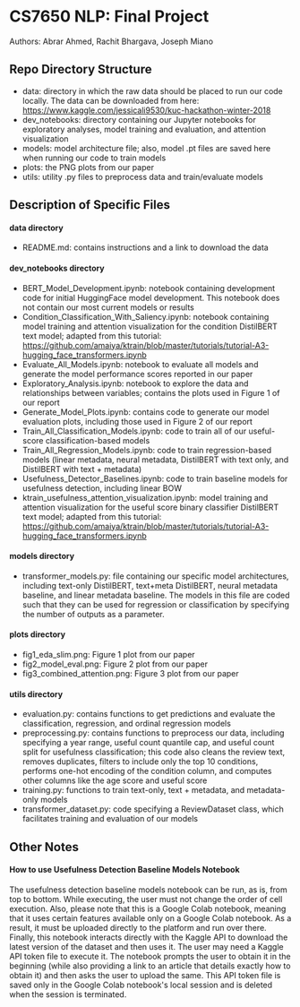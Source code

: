 # CS7650 NLP: Final Project
Authors: Abrar Ahmed, Rachit Bhargava, Joseph Miano

## Repo Directory Structure
* data: directory in which the raw data should be placed to run our code locally. The data can be downloaded from here: https://www.kaggle.com/jessicali9530/kuc-hackathon-winter-2018
* dev_notebooks: directory containing our Jupyter notebooks for exploratory analyses, model training and evaluation, and attention visualization
* models: model architecture file; also, model .pt files are saved here when running our code to train models
* plots: the PNG plots from our paper
* utils: utility .py files to preprocess data and train/evaluate models

## Description of Specific Files
#### data directory
* README.md: contains instructions and a link to download the data

#### dev_notebooks directory
* BERT_Model_Development.ipynb: notebook containing development code for initial HuggingFace model development. This notebook does not contain our most current models or results
* Condition_Classification_With_Saliency.ipynb: notebook containing model training and attention visualization for the condition DistilBERT text model; adapted from this tutorial: https://github.com/amaiya/ktrain/blob/master/tutorials/tutorial-A3-hugging_face_transformers.ipynb
* Evaluate_All_Models.ipynb: notebook to evaluate all models and generate the model performance scores reported in our paper
* Exploratory_Analysis.ipynb: notebook to explore the data and relationships between variables; contains the plots used in Figure 1 of our report
* Generate_Model_Plots.ipynb: contains code to generate our model evaluation plots, including those used in Figure 2 of our report
* Train_All_Classification_Models.ipynb: code to train all of our useful-score classification-based models
* Train_All_Regression_Models.ipynb: code to train regression-based models (linear metadata, neural metadata, DistilBERT with text only, and DistilBERT with text + metadata)
* Usefulness_Detector_Baselines.ipynb: code to train baseline models for usefulness detection, including linear BOW
* ktrain_usefulness_attention_visualization.ipynb: model training and attention visualization for the useful score binary classifier DistilBERT text model; adapted from this tutorial: https://github.com/amaiya/ktrain/blob/master/tutorials/tutorial-A3-hugging_face_transformers.ipynb

#### models directory
* transformer_models.py: file containing our specific model architectures, including text-only DistilBERT, text+meta DistilBERT, neural metadata baseline, and linear metadata baseline. The models in this file are coded such that they can be used for regression or classification by specifying the number of outputs as a parameter.

#### plots directory
* fig1_eda_slim.png: Figure 1 plot from our paper
* fig2_model_eval.png: Figure 2 plot from our paper
* fig3_combined_attention.png: Figure 3 plot from our paper

#### utils directory
* evaluation.py: contains functions to get predictions and evaluate the classification, regression, and ordinal regression models
* preprocessing.py: contains functions to preprocess our data, including specifying a year range, useful count quantile cap, and useful count split for usefulness classification; this code also cleans the review text, removes duplicates, filters to include only the top 10 conditions, performs one-hot encoding of the condition column, and computes other columns like the age score and useful score
* training.py: functions to train text-only, text + metadata, and metadata-only models
* transformer_dataset.py: code specifying a ReviewDataset class, which facilitates training and evaluation of our models

## Other Notes
#### How to use Usefulness Detection Baseline Models Notebook
The usefulness detection baseline models notebook can be run, as is, from top to bottom. While executing, the user must not change the order of cell execution. Also, please note that this is a Google Colab notebook, meaning that it uses certain features available only on a Google Colab notebook. As a result, it must be uploaded directly to the platform and run over there. Finally, this notebook interacts directly with the Kaggle API to download the latest version of the dataset and then uses it. The user may need a Kaggle API token file to execute it. The notebook prompts the user to obtain it in the beginning (while also providing a link to an article that details exactly how to obtain it) and then asks the user to upload the same. This API token file is saved only in the Google Colab notebook's local session and is deleted when the session is terminated.
